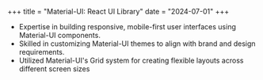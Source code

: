 +++
title = "Material-UI: React UI Library"
date = "2024-07-01"
+++

- Expertise in building responsive, mobile-first user interfaces using Material-UI components.
- Skilled in customizing Material-UI themes to align with brand and design requirements.
- Utilized Material-UI's Grid system for creating flexible layouts across different screen sizes